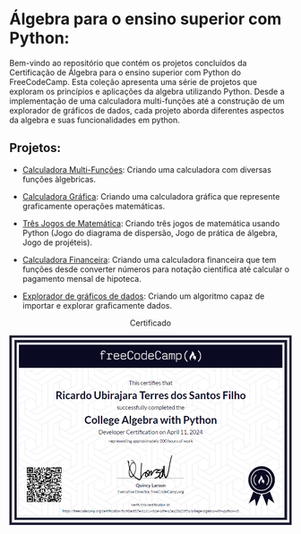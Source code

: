 # Álgebra para o ensino superior com Python:

Bem-vindo ao repositório que contém os projetos concluídos da Certificação de Álgebra para o ensino superior com Python do FreeCodeCamp. Esta coleção apresenta uma série de projetos que exploram os princípios e aplicações da algebra utilizando Python. Desde a implementação de uma calculadora multi-funções até a construção de um explorador de gráficos de dados, cada projeto aborda diferentes aspectos da algebra e suas funcionalidades em python.

## Projetos:
  - [Calculadora Multi-Funções](Multi-Functio-Calculator/): Criando uma calculadora com diversas funções àlgebricas.

  - [Calculadora Gráfica](Graphing-Calculator/): Criando uma calculadora gráfica que represente graficamente operações matemáticas.

  - [Três Jogos de Matemática](Three-Math-Games/): Criando três jogos de matemática usando Python (Jogo do diagrama de dispersão, Jogo de prática de álgebra, Jogo de projéteis).

  - [Calculadora Financeira](Financial-Calculator/): Criando uma calculadora financeira que tem funções desde converter números para notação cientifica até calcular o pagamento mensal de hipoteca.

  - [Explorador de gráficos de dados](Data-Graph-Explorer/): Criando um algoritmo capaz de importar e explorar graficamente dados.

<div align="center">
  <p>Certificado</p>
  <img src="imgs/certificado_AlgebraPython.png" alt="Certificado FreeCodeCamp" style="display:block; margin:auto; margin-bottom:20px;">
</div>